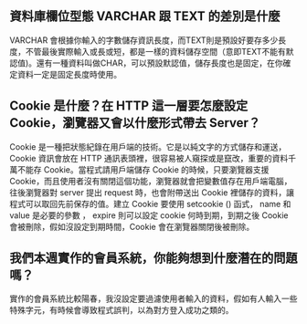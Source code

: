 ## 資料庫欄位型態 VARCHAR 跟 TEXT 的差別是什麼
VARCHAR 會根據你輸入的字數儲存資訊長度，而TEXT則是預設好要存多少長度，不管最後實際輸入或長或短，都是一樣的資料儲存空間（意即TEXT不能有默認值)。還有一種資料叫做CHAR，可以預設默認值，儲存長度也是固定，在你確定資料一定是固定長度時使用。



## Cookie 是什麼？在 HTTP 這一層要怎麼設定 Cookie，瀏覽器又會以什麼形式帶去 Server？
Cookie 是一種把狀態紀錄在用戶端的技術。它是以純文字的方式儲存和運送，Cookie 資訊會放在 HTTP 通訊表頭裡，很容易被人窺探或是竄改，重要的資料千萬不能存 Cookie。當程式請用戶端儲存 Cookie 的時候，只要瀏覽器支援 Cookie，而且使用者沒有關閉這個功能，瀏覽器就會把變數值存在用戶端電腦，往後瀏覽器對 server 提出 request 時，也會附帶送出 Cookie 裡儲存的資料，讓程式可以取回先前保存的值。建立 Cookie 要使用 setcookie () 函式， name 和 value 是必要的參數 ， expire 則可以設定 cookie 何時到期，到期之後 Cookie 會被刪除，假如沒設定到期時間，Cookie 會在瀏覽器關閉後被刪除。




## 我們本週實作的會員系統，你能夠想到什麼潛在的問題嗎？
實作的會員系統比較陽春，我沒設定要過濾使用者輸入的資料，假如有人輸入一些特殊字元，有時候會導致程式誤判，以為對方登入成功之類的。


